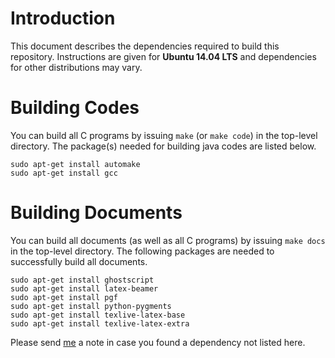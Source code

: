 # Introduction

This document describes the dependencies required to build this repository.
Instructions are given for __Ubuntu 14.04 LTS__ and dependencies for other distributions may vary.

# Building Codes

You can build all C programs by issuing `make` (or `make code`) in the top-level directory.
The package(s) needed for building java codes are listed below.

```
sudo apt-get install automake
sudo apt-get install gcc
```

# Building Documents

You can build all documents (as well as all C programs) by issuing `make docs` in the top-level directory.
The following packages are needed to successfully build all documents.

```
sudo apt-get install ghostscript
sudo apt-get install latex-beamer
sudo apt-get install pgf
sudo apt-get install python-pygments
sudo apt-get install texlive-latex-base
sudo apt-get install texlive-latex-extra
```

Please send [me](mailto:mail@ghorbanzade.com) a note in case you found a dependency not listed here.
